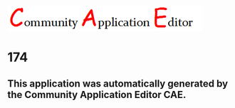![CAE](https://github.com/CAETESTRWTH/CAE-Deployment-Temp/blob/master/img/logo.png)  

174
===================


This application was automatically generated by the Community Application Editor CAE.  
---------------
